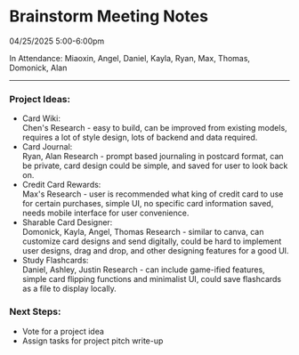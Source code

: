 # Brainstorm Meeting Notes

04/25/2025 5:00-6:00pm  

In Attendance: Miaoxin, Angel, Daniel, Kayla, Ryan, Max, Thomas, Domonick, Alan  

---

### Project Ideas:
- Card Wiki:  
Chen's Research - easy to  build, can be improved from existing models, requires a lot of style design, lots of backend and data required.  
- Card Journal:  
Ryan, Alan Research - prompt based journaling in postcard format, can be private, card design could be simple, and saved for user to look back on.  
- Credit Card Rewards:  
Max's Research - user is recommended what king of credit card to use for certain purchases, simple UI, no specific card information saved, needs mobile interface for user convenience.  
- Sharable Card Designer:  
Domonick, Kayla, Angel, Thomas Research - similar to canva, can customize card designs and send digitally, could be hard to implement user designs, drag and drop, and other designing features for a good UI.  
- Study Flashcards:  
Daniel, Ashley, Justin Research - can include game-ified features, simple card flipping functions and minimalist UI, could save flashcards as a file to display locally.  

### Next Steps:
- Vote for a project idea
- Assign tasks for project pitch write-up